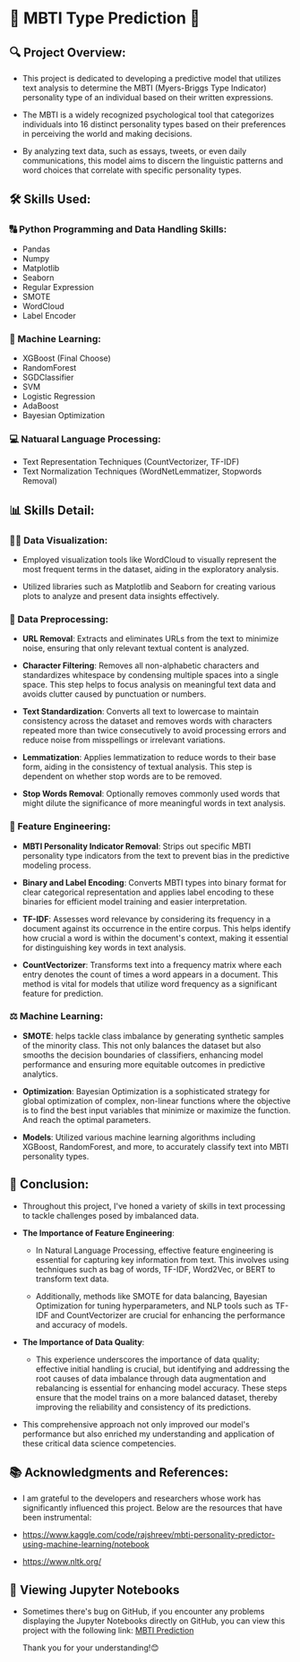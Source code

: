 # 🧠 MBTI Type Prediction 🧩

## 🔍 Project Overview:
* This project is dedicated to developing a predictive model that utilizes text analysis to determine the MBTI (Myers-Briggs Type Indicator) personality type of an individual based on their written expressions.
  
* The MBTI is a widely recognized psychological tool that categorizes individuals into 16 distinct personality types based on their preferences in perceiving the world and making decisions.
  
* By analyzing text data, such as essays, tweets, or even daily communications, this model aims to discern the linguistic patterns and word choices that correlate with specific personality types.

## 🛠️ Skills Used:
### 🔠 Python Programming and Data Handling Skills:
* Pandas
* Numpy
* Matplotlib
* Seaborn
* Regular Expression
* SMOTE
* WordCloud
* Label Encoder
### 🤖 Machine Learning:
* XGBoost (Final Choose)
* RandomForest
* SGDClassifier
* SVM
* Logistic Regression
* AdaBoost
* Bayesian Optimization
### 💻 Natuaral Language Processing:
* Text Representation Techniques (CountVectorizer, TF-IDF)
* Text Normalization Techniques (WordNetLemmatizer, Stopwords Removal)
  
## 📊 Skills Detail:
### 🕵️‍♂️ Data Visualization:
* Employed visualization tools like WordCloud to visually represent the most frequent terms in the dataset, aiding in the exploratory analysis.
  
* Utilized libraries such as Matplotlib and Seaborn for creating various plots to analyze and present data insights effectively.
  
### 🧪 Data Preprocessing:
- **URL Removal**: Extracts and eliminates URLs from the text to minimize noise, ensuring that only relevant textual content is analyzed.
  
- **Character Filtering**: Removes all non-alphabetic characters and standardizes whitespace by condensing multiple spaces into a single space. This step helps to focus analysis on meaningful text data and avoids clutter caused by punctuation or numbers.
  
- **Text Standardization**: Converts all text to lowercase to maintain consistency across the dataset and removes words with characters repeated more than twice consecutively to avoid processing errors and reduce noise from misspellings or irrelevant variations.
  
- **Lemmatization**: Applies lemmatization to reduce words to their base form, aiding in the consistency of textual analysis. This step is dependent on whether stop words are to be removed.
  
- **Stop Words Removal**: Optionally removes commonly used words that might dilute the significance of more meaningful words in text analysis.
  
### 🔄 Feature Engineering:
- **MBTI Personality Indicator Removal**: Strips out specific MBTI personality type indicators from the text to prevent bias in the predictive modeling process.
  
- **Binary and Label Encoding**: Converts MBTI types into binary format for clear categorical representation and applies label encoding to these binaries for efficient model training and easier interpretation.

- **TF-IDF**: Assesses word relevance by considering its frequency in a document against its occurrence in the entire corpus. This helps identify how crucial a word is within the document's context, making it essential for distinguishing key words in text analysis.

- **CountVectorizer**: Transforms text into a frequency matrix where each entry denotes the count of times a word appears in a document. This method is vital for models that utilize word frequency as a significant feature for prediction.

### ⚖️ Machine Learning:
- **SMOTE**: helps tackle class imbalance by generating synthetic samples of the minority class. This not only balances the dataset but also smooths the decision boundaries of classifiers, enhancing model performance and ensuring more equitable outcomes in predictive analytics.

- **Optimization**: Bayesian Optimization is a sophisticated strategy for global optimization of complex, non-linear functions where the objective is to find the best input variables that minimize or maximize the function. And reach the optimal parameters.

- **Models**: Utilized various machine learning algorithms including XGBoost, RandomForest, and more, to accurately classify text into MBTI personality types. 

## 🎯 Conclusion:
* Throughout this project, I've honed a variety of skills in text processing to tackle challenges posed by imbalanced data. 

* **The Importance of Feature Engineering**:
  * In Natural Language Processing, effective feature engineering is essential for capturing key information from text. This involves using techniques such as bag of words, TF-IDF, Word2Vec, or BERT to transform text data.
    
  * Additionally, methods like SMOTE for data balancing, Bayesian Optimization for tuning hyperparameters, and NLP tools such as TF-IDF and CountVectorizer are crucial for enhancing the performance and accuracy of models.

* **The Importance of Data Quality**:
  
  * This experience underscores the importance of data quality; effective initial handling is crucial, but identifying and addressing the root causes of data imbalance through data augmentation and rebalancing is essential for enhancing model accuracy. These steps ensure that the model trains on a more balanced dataset, thereby improving the reliability and consistency of its predictions.

* This comprehensive approach not only improved our model's performance but also enriched my understanding and application of these critical data science competencies.

## 📚 Acknowledgments and References:
* I am grateful to the developers and researchers whose work has significantly influenced this project. Below are the resources that have been instrumental:

* https://www.kaggle.com/code/rajshreev/mbti-personality-predictor-using-machine-learning/notebook
* https://www.nltk.org/

## 📄 Viewing Jupyter Notebooks
* Sometimes there's bug on GitHub, if you encounter any problems displaying the Jupyter Notebooks directly on GitHub, you can view this project with the following link:
  [MBTI Prediction](https://nbviewer.org/github/Eric-Chung-0511/Learning-Record/blob/main/Data%20Science%20Projects/MBTI/MBTI%20Prediction_Eric.ipynb)

  Thank you for your understanding!😊


